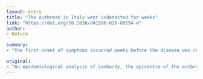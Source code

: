 ```yaml
---
layout: entry
title: "The outbreak in Italy went undetected for weeks"
link: "https://doi.org/10.1038/d41586-020-00154-w"
author:
- Nature

summary:
- "the first onset of symptoms occurred weeks before the disease was reported there on 20 February. The study looks at nearly 6,000 laboratory-confirmed cases to track how the outbreak unfolded. It was posted to the arXiv preprint server on 20 March. An epidemiological analysis of Lombardy, the epicentre of the outbreak in Italy, reveals that the first symptoms in the country occurred weeks prior to the outbreak."

original:
- "An epidemiological analysis of Lombardy, the epicentre of the outbreak in Italy, reveals that the first onset of symptoms in the country occurred weeks before the disease was reported there on 20 February. The study looks at nearly 6,000 laboratory-confirmed cases to track how the outbreak unfolded in the region. It was posted to the arXiv preprint server on 20 March."
---
```


